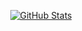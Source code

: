 
<p align="center">  
  <a href="https://github.com/LimoDerEchte">
    <img alt="GitHub Stats" src="https://github-readme-streak-stats.herokuapp.com?user=LimoDerEchte&theme=transparent&hide_border=true&border_radius=0"/>
  </a>
</p>
